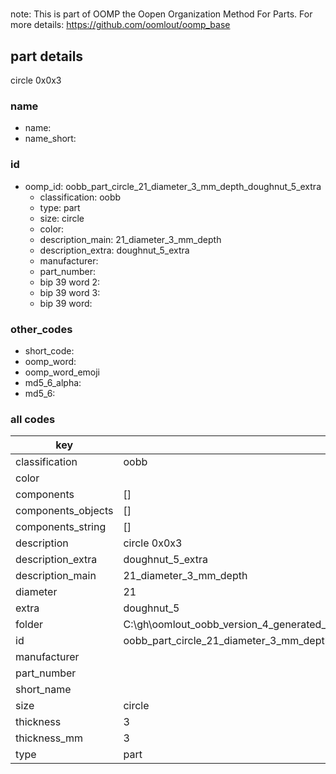 #   

note: This is part of OOMP the Oopen Organization Method For Parts. For more details: https://github.com/oomlout/oomp_base

##  part details



circle 0x0x3

### name
* name: 
* name_short: 
### id
* oomp_id: oobb_part_circle_21_diameter_3_mm_depth_doughnut_5_extra
  * classification: oobb
  * type: part
  * size: circle
  * color: 
  * description_main: 21_diameter_3_mm_depth
  * description_extra: doughnut_5_extra
  * manufacturer: 
  * part_number: 
  * bip 39 word 2: 
  * bip 39 word 3: 
  * bip 39 word: 

### other_codes
* short_code: 
* oomp_word: 
* oomp_word_emoji 
* md5_6_alpha: 
* md5_6: 









### all codes 
| key | value |  
| --- | --- |  
| classification | oobb |  
| color |  |  
| components | [] |  
| components_objects | [] |  
| components_string | [] |  
| description | circle 0x0x3 |  
| description_extra | doughnut_5_extra |  
| description_main | 21_diameter_3_mm_depth |  
| diameter | 21 |  
| extra | doughnut_5 |  
| folder | C:\gh\oomlout_oobb_version_4_generated_parts\things\oobb_part_circle_21_diameter_3_mm_depth_doughnut_5_extra |  
| id | oobb_part_circle_21_diameter_3_mm_depth_doughnut_5_extra |  
| manufacturer |  |  
| part_number |  |  
| short_name |  |  
| size | circle |  
| thickness | 3 |  
| thickness_mm | 3 |  
| type | part |  
